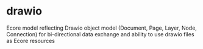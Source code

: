 # drawio
Ecore model reflecting Drawio object model (Document, Page, Layer, Node, Connection) for bi-directional data exchange and ability to use drawio files as Ecore resources
